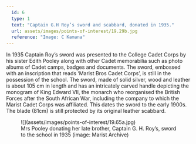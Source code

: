 ```yaml
---
  id: 6
  type: 1
  text: "Captain G.H Roy’s sword and scabbard, donated in 1935."
  url: assets/images/points-of-interest/19.29b.jpg
  reference: "Image: C Kamana"
---
```

In 1935 Captain Roy’s sword was presented to the College Cadet Corps by his sister Edith Pooley along with other Cadet memorabilia such as photo albums of Cadet camps, badges and documents. The sword, embossed with an inscription that reads ‘Marist Bros Cadet Corps’, is still in the possession of the school. The sword, made of solid silver, wood and leather is about 105 cm in length and has an intricately carved handle depicting the monogram of King Edward VII, the monarch who reorganised the British Forces after the South African War, including the company to which the Marist Cadet Corps was affiliated. This dates the sword to the early 1900s. The blade (81cm) is still protected by its original leather scabbard. 

<figure>![](assets/images/points-of-interest/19.65a.jpg)
  <figcaption>Mrs Pooley donating her late brother, Captain G. H. Roy’s, sword to the school in 1935 (image: Marist Archive) </figcaption>
</figure>

